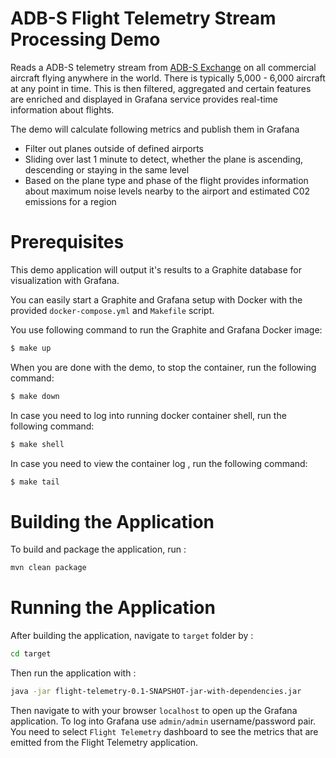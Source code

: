# ADB-S Flight Telemetry Stream Processing Demo

Reads a ADB-S telemetry stream from [ADB-S Exchange](https://www.adsbexchange.com/) on all commercial aircraft flying anywhere in the world. 
There is typically 5,000 - 6,000 aircraft at any point in time. 
This is then filtered, aggregated and certain features are enriched and displayed in Grafana
 service provides real-time information about flights. 
             

The demo will calculate following metrics and publish them in Grafana
- Filter out planes outside of defined airports
- Sliding over last 1 minute to detect, whether the plane is ascending, descending or staying in the same level 
- Based on the plane type and phase of the flight provides information about maximum noise levels nearby to the airport and estimated C02 emissions for a region


# Prerequisites

This demo application will output it's results to a Graphite database for visualization with Grafana.

You can easily start a Graphite and Grafana setup with Docker with the provided `docker-compose.yml` and  `Makefile` script.

You use following command to run the Graphite and Grafana Docker image:

```bash
$ make up
```

When you are done with the demo, to stop the container, run the following command:
```bash
$ make down
```

In case you need to log into running docker container shell, run the following command:
```bash
$ make shell
```

In case you need to view the container log , run the following command:
```bash
$ make tail
```

# Building the Application

To build and package the application, run :

```bash
mvn clean package
```

# Running the Application

After building the application, navigate to `target` folder by :
```bash
cd target
```

Then run the application with : 
```bash
java -jar flight-telemetry-0.1-SNAPSHOT-jar-with-dependencies.jar
```

Then navigate to with your browser `localhost` to open up the Grafana application.
To log into Grafana use `admin/admin` username/password pair. 
You need to select `Flight Telemetry` dashboard to see the metrics 
that are emitted from the Flight Telemetry application.

